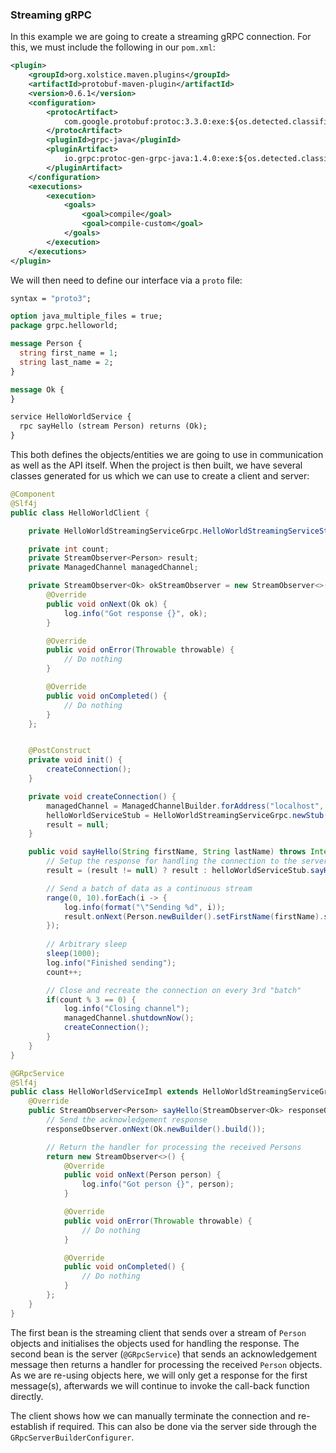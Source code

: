 ### Streaming gRPC

In this example we are going to create a streaming gRPC connection. For this, we must include the following
in our `pom.xml`:

```xml
<plugin>
    <groupId>org.xolstice.maven.plugins</groupId>
    <artifactId>protobuf-maven-plugin</artifactId>
    <version>0.6.1</version>
    <configuration>
        <protocArtifact>
            com.google.protobuf:protoc:3.3.0:exe:${os.detected.classifier}
        </protocArtifact>
        <pluginId>grpc-java</pluginId>
        <pluginArtifact>
            io.grpc:protoc-gen-grpc-java:1.4.0:exe:${os.detected.classifier}
        </pluginArtifact>
    </configuration>
    <executions>
        <execution>
            <goals>
                <goal>compile</goal>
                <goal>compile-custom</goal>
            </goals>
        </execution>
    </executions>
</plugin>
```

We will then need to define our interface via a `proto` file:

```proto
syntax = "proto3";

option java_multiple_files = true;
package grpc.helloworld;

message Person {
  string first_name = 1;
  string last_name = 2;
}

message Ok {
}

service HelloWorldService {
  rpc sayHello (stream Person) returns (Ok);
}
```

This both defines the objects/entities we are going to use in communication as well as the
API itself. When the project is then built, we have several classes generated for us which
we can use to create a client and server:

```java
@Component
@Slf4j
public class HelloWorldClient {

    private HelloWorldStreamingServiceGrpc.HelloWorldStreamingServiceStub helloWorldServiceStub;

    private int count;
    private StreamObserver<Person> result;
    private ManagedChannel managedChannel;

    private StreamObserver<Ok> okStreamObserver = new StreamObserver<>() {
        @Override
        public void onNext(Ok ok) {
            log.info("Got response {}", ok);
        }

        @Override
        public void onError(Throwable throwable) {
            // Do nothing
        }

        @Override
        public void onCompleted() {
            // Do nothing
        }
    };


    @PostConstruct
    private void init() {
        createConnection();
    }

    private void createConnection() {
        managedChannel = ManagedChannelBuilder.forAddress("localhost", 6565).usePlaintext().build();
        helloWorldServiceStub = HelloWorldStreamingServiceGrpc.newStub(managedChannel);
        result = null;
    }

    public void sayHello(String firstName, String lastName) throws InterruptedException {
        // Setup the response for handling the connection to the server
        result = (result != null) ? result : helloWorldServiceStub.sayHello(okStreamObserver);

        // Send a batch of data as a continuous stream
        range(0, 10).forEach(i -> {
            log.info(format("\"Sending %d", i));
            result.onNext(Person.newBuilder().setFirstName(firstName).setLastName(format("%s:%d", lastName, i)).build());
        });
        
        // Arbitrary sleep
        sleep(1000);
        log.info("Finished sending");
        count++;

        // Close and recreate the connection on every 3rd "batch"
        if(count % 3 == 0) {
            log.info("Closing channel");
            managedChannel.shutdownNow();
            createConnection();
        }
    }
}
```

```java
@GRpcService
@Slf4j
public class HelloWorldServiceImpl extends HelloWorldStreamingServiceGrpc.HelloWorldStreamingServiceImplBase {
    @Override
    public StreamObserver<Person> sayHello(StreamObserver<Ok> responseObserver) {
        // Send the acknowledgement response
        responseObserver.onNext(Ok.newBuilder().build());

        // Return the handler for processing the received Persons
        return new StreamObserver<>() {
            @Override
            public void onNext(Person person) {
                log.info("Got person {}", person);
            }

            @Override
            public void onError(Throwable throwable) {
                // Do nothing
            }

            @Override
            public void onCompleted() {
                // Do nothing
            }
        };
    }
}
```

The first bean is the streaming client that sends over a stream of `Person` objects and initialises the objects used
for handling the response. The second bean is the server (`@GRpcService`) that sends an acknowledgement message then
returns a handler for processing the received `Person` objects. As we are re-using objects here, we will only get a response
for the first message(s), afterwards we will continue to invoke the call-back function directly.

The client shows how we can manually terminate the connection and re-establish if required. This can also be done via the server
side through the `GRpcServerBuilderConfigurer`.